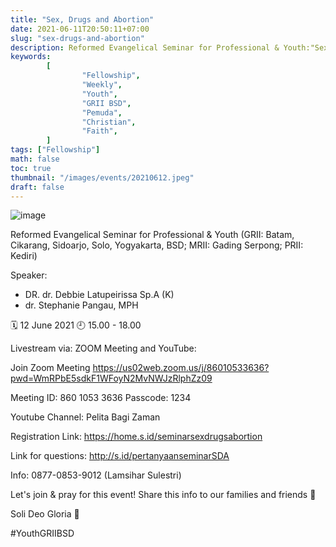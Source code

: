 ```yaml
---
title: "Sex, Drugs and Abortion"
date: 2021-06-11T20:50:11+07:00
slug: "sex-drugs-and-abortion"
description: Reformed Evangelical Seminar for Professional & Youth:"Sex, Drugs and Abortion"
keywords:
        [
                "Fellowship",
                "Weekly",
                "Youth",
                "GRII BSD",
                "Pemuda",
                "Christian",
                "Faith",
        ]
tags: ["Fellowship"]
math: false
toc: true
thumbnail: "/images/events/20210612.jpeg"
draft: false
---
```


![image](/images/events/20210612.jpeg)

Reformed Evangelical Seminar for Professional & Youth
(GRII: Batam, Cikarang, Sidoarjo, Solo, Yogyakarta, BSD;
MRII: Gading Serpong; 
PRII: Kediri)

Speaker:
- DR. dr. Debbie Latupeirissa Sp.A (K)
- dr. Stephanie Pangau, MPH

🗓️ 12 June 2021
🕘 15.00 - 18.00

Livestream via: ZOOM Meeting and YouTube:

Join Zoom Meeting
https://us02web.zoom.us/j/86010533636?pwd=WmRPbE5sdkF1WFoyN2MvNWJzRlphZz09

Meeting ID: 860 1053 3636
Passcode: 1234

Youtube Channel: Pelita Bagi Zaman

Registration Link:
https://home.s.id/seminarsexdrugsabortion

Link for questions:
http://s.id/pertanyaanseminarSDA

Info:
0877-0853-9012 (Lamsihar Sulestri)

Let's join & pray for this event!
Share this info to our families and friends 🙏

Soli Deo Gloria 🙏

#YouthGRIIBSD